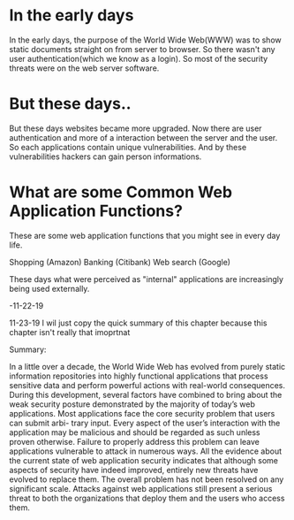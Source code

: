 # In the early days

In the early days, the purpose of the World Wide Web(WWW) was to show static documents straight on from server to browser. So there wasn't any user authentication(which we know as a login). So most of the security threats were on the web server software.

# But these days..

But these days websites became more upgraded. Now there are user authentication and more of a interaction between the server and the user. So each applications contain unique vulnerabilities. And by these vulnerabilities hackers can gain person informations.

# What are some Common Web Application Functions?

These are some web application functions that you might see in every day life.

Shopping (Amazon)
Banking (Citibank)
Web search (Google)

These days what were perceived as "internal" applications are increasingly being used externally.

-11-22-19

11-23-19
I wil just copy the quick summary of this chapter because this chapter isn't really that imoprtnat 

Summary:

In a little over a decade, the World Wide Web has evolved from purely static information repositories into highly functional applications that process sensitive data and perform powerful actions with real-world consequences. During this development, several factors have combined to bring about the weak security posture demonstrated by the majority of today’s web applications.
Most applications face the core security problem that users can submit arbi- trary input. Every aspect of the user’s interaction with the application may be malicious and should be regarded as such unless proven otherwise. Failure to properly address this problem can leave applications vulnerable to attack in numerous ways.
All the evidence about the current state of web application security indicates that although some aspects of security have indeed improved, entirely new threats have evolved to replace them. The overall problem has not been resolved on any significant scale. Attacks against web applications still present a serious threat to both the organizations that deploy them and the users who access them.